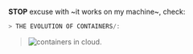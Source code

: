 **STOP** excuse with ~it works on my machine~, check:
```C
> THE EVOLUTION OF CONTAINERS/: 
```
>![containers in cloud.](https://i.imgur.com/YThOoXC.jpg "Containers")
